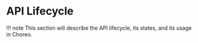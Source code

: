 # API Lifecycle

!!! note
    This section will describe the API lifecycle, its states, and its usage in Choreo.
